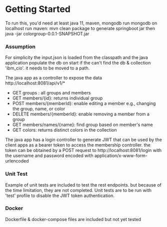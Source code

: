 # Getting Started
To run this, you'd need at least java 11, maven, mongodb
run mongodb on localhost
run maven: mvn clean package to generate springboot jar
then java -jar colorgroup-0.0.1-SNAPSHOT.jar

### Assumption
For simplicity the input.json is loaded from the classpath and the java application populate the db on start if the can't find the db & collection 'ibm_cio'.
it needs to be moved to a path.

The java app as a controller to expose the data http://localhost:8081/api/v1/*
* GET groups : all groups and members
* GET members/{id}: returns individual group
* POST members/{memberId}: enable editing a member e.g., changing the group, name, or color
* DELETE members/{memberId}: enable removing a member from a group
* GET members/names/{name}: find group based on member's name
* GET colors: returns distinct colors in the collection

The java app has a login controller to generate JWT that can be used by the client apps as a bearer token to access the membership controller.
the token can be obtained by a POST request to http://localhost:8081/login with the username and password encoded with application/x-www-form-urlencoded

### Unit Test
Example of unit tests are included to test the rest endpoints. but because of the time limitation, they are not completed.
Unit tests are to be run with 'test' profile to disable the JWT token authentication. 

### Docker
Dockerfile & docker-compose files are included but not yet tested
 


